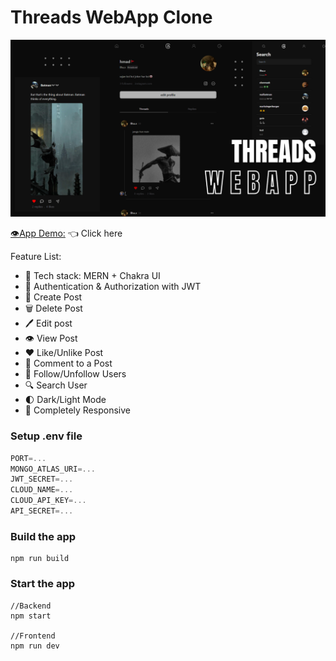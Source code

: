 # Threads WebApp Clone


![App SS](Frontend/public/app.png)

[👁App Demo:](https://youtu.be/ymA_R7lbrWs) 👈 Click here



Feature List:

-   🌟 Tech stack: MERN + Chakra UI
-   🎃 Authentication & Authorization with JWT
-   📝 Create Post
-   🗑️ Delete Post
-   🖊  Edit post
-   👁  View Post
-   ❤️ Like/Unlike Post
-   💬 Comment to a Post
-   👥 Follow/Unfollow Users
-   🔍 Search User
-   🌓 Dark/Light Mode
-   📱 Completely Responsive


### Setup .env file

```js
PORT=...
MONGO_ATLAS_URI=...
JWT_SECRET=...
CLOUD_NAME=...
CLOUD_API_KEY=...
API_SECRET=...
```



### Build the app

```shell
npm run build
```

### Start the app

```shell
//Backend
npm start

//Frontend
npm run dev
```
